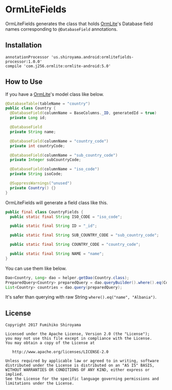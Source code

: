 # OrmLiteFields

OrmLiteFields generates the class that holds [OrmLite](http://ormlite.com/)'s Database field names corresponding to `@DatabaseField` annotations.

## Installation

```
annotationProcessor 'us.shiroyama.android:ormlitefields-processor:1.0.0'
compile 'com.j256.ormlite:ormlite-android:5.0'
```

## How to Use

If you have a [OrmLite](http://ormlite.com/)'s model class like below.

```java
@DatabaseTable(tableName = "country")
public class Country {
  @DatabaseField(columnName = BaseColumns._ID, generatedId = true)
  private Long id;

  @DatabaseField
  private String name;

  @DatabaseField(columnName = "country_code")
  private int countryCode;

  @DatabaseField(columnName = "sub_country_code")
  private Integer subCountryCode;

  @DatabaseField(columnName = "iso_code")
  private String isoCode;

  @SuppressWarnings("unused")
  private Country() {}
}
```

OrmLiteFields will generate a field class like this.

```java
public final class CountryFields {
  public static final String ISO_CODE = "iso_code";

  public static final String ID = "_id";

  public static final String SUB_COUNTRY_CODE = "sub_country_code";

  public static final String COUNTRY_CODE = "country_code";

  public static final String NAME = "name";
}
```

You can use them like below.

```java
Dao<Country, Long> dao = helper.getDao(Country.class);
PreparedQuery<Country> preparedQuery = dao.queryBuilder().where().eq(CountryFields.NAME, "Albania").prepare();
List<Country> countries = dao.query(preparedQuery);
```

It's safer than querying with raw String `where().eq("name", "Albania")`.

## License

```
Copyright 2017 Fumihiko Shiroyama

Licensed under the Apache License, Version 2.0 (the "License");
you may not use this file except in compliance with the License.
You may obtain a copy of the License at

   http://www.apache.org/licenses/LICENSE-2.0

Unless required by applicable law or agreed to in writing, software
distributed under the License is distributed on an "AS IS" BASIS,
WITHOUT WARRANTIES OR CONDITIONS OF ANY KIND, either express or implied.
See the License for the specific language governing permissions and
limitations under the License.
```
